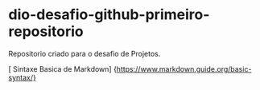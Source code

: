 # dio-desafio-github-primeiro-repositorio
Repositorio criado para o desafio de Projetos.

[ Sintaxe Basica de Markdown] {https://www.markdown.guide.org/basic-syntax/}
